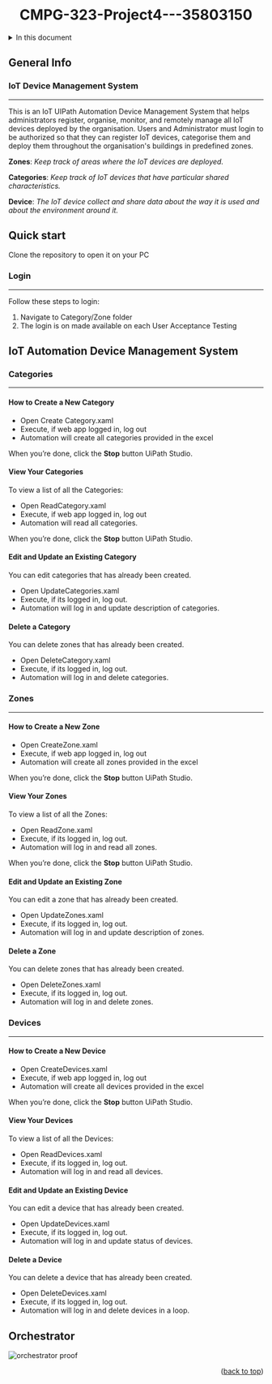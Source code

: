<a name="readme-top"></a>
<div id="header" align="center">
  <h1>CMPG-323-Project4---35803150</h1>
</div>

<details>
  <summary>In this document</summary/>
    <ol>
      <ul>
        <a href="#general-info">General Info</a>
        <ul>
          <li><a href="#login">Login</a></li>
        </ul>
      </ul>
      <ul><a href="#quick-start">Quick start</a></ul>
      <ul><a href="#iot-automation-device-management-system">IoT Automation Device Management System</a>
        <ul>
          <li><a href="#categories">Categories</a></li>
          <li><a href="#zones">Zones</a></li>
          <li><a href="#devices">Devices</a></li>
        </ul>
      </ul>
      <ul><a href="#orchestrator">Orchestrator</a></ul>
    </ol>
</details>

## General Info
### IoT Device Management System
***
This is an IoT UIPath Automation Device Management System that helps administrators register, organise, monitor, and remotely manage all IoT devices deployed by the organisation. Users and Administrator must login to be authorized so that they can register IoT devices, categorise them and deploy them throughout  the  organisation's  buildings  in  predefined  zones. 

**Zones**: _Keep track of areas where the IoT devices are deployed._

**Categories**: _Keep track of IoT devices that have particular shared characteristics._

**Device**: _The IoT device collect and share data about the way it is used and about the environment around it._


## Quick start
Clone the repository to open it on your PC

### Login
***
Follow these steps to login: 
1. Navigate to Category/Zone folder
2. The login is on made available on each User Acceptance Testing

## IoT Automation Device Management System

### Categories
***
#### How to Create a New Category
- Open Create Category.xaml
- Execute, if web app logged in, log out
- Automation will create all categories provided in the excel


When you’re done, click the **Stop** button UiPath Studio.

#### View Your Categories
To view a list of all the Categories:
- Open ReadCategory.xaml
- Execute, if web app logged in, log out
- Automation will read all categories.


When you’re done, click the **Stop** button UiPath Studio.

#### Edit and Update an Existing Category
You can edit categories that has already been created.
- Open UpdateCategories.xaml
- Execute, if its logged in, log out.
- Automation will log in and update description of categories.

#### Delete a Category
You can delete zones that has already been created.
- Open DeleteCategory.xaml
- Execute, if its logged in, log out.
- Automation will log in and delete categories.

### Zones
***
#### How to Create a New Zone
- Open CreateZone.xaml
- Execute, if web app logged in, log out
- Automation will create all zones provided in the excel


When you’re done, click the **Stop** button UiPath Studio.

#### View Your Zones
To view a list of all the Zones:
- Open ReadZone.xaml
- Execute, if its logged in, log out.
- Automation will log in and read all zones.

When you’re done, click the **Stop** button UiPath Studio.
#### Edit and Update an Existing Zone
You can edit a zone that has already been created.
- Open UpdateZones.xaml
- Execute, if its logged in, log out.
- Automation will log in and update description of zones.

#### Delete a Zone
You can delete zones that has already been created.
- Open DeleteZones.xaml
- Execute, if its logged in, log out.
- Automation will log in and delete zones.

### Devices
***
#### How to Create a New Device
- Open CreateDevices.xaml
- Execute, if web app logged in, log out
- Automation will create all devices provided in the excel


When you’re done, click the **Stop** button UiPath Studio.

#### View Your Devices
To view a list of all the Devices:
- Open ReadDevices.xaml
- Execute, if its logged in, log out.
- Automation will log in and read all devices.


#### Edit and Update an Existing Device
You can edit a device that has already been created.
- Open UpdateDevices.xaml
- Execute, if its logged in, log out.
- Automation will log in and update status of devices.

#### Delete a Device
You can delete a device that has already been created.
- Open DeleteDevices.xaml
- Execute, if its logged in, log out.
- Automation will log in and delete devices in a loop.


## Orchestrator

![orchestrator proof](https://user-images.githubusercontent.com/69342894/198301325-51d9701c-af46-4b19-9616-7847eb246a4c.png)

<p align="right">(<a href="#readme-top">back to top</a>)</p>
